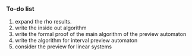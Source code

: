 ### To-do list
1. expand the rho results.
2. write the inside out algorithm
3. write the formal proof of the main algorithm of the preview automaton
4. write the algorithm for interval preview automaton
5. consider the preview for linear systems
